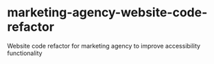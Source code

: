 # marketing-agency-website-code-refactor
Website code refactor for marketing agency to improve accessibility functionality
